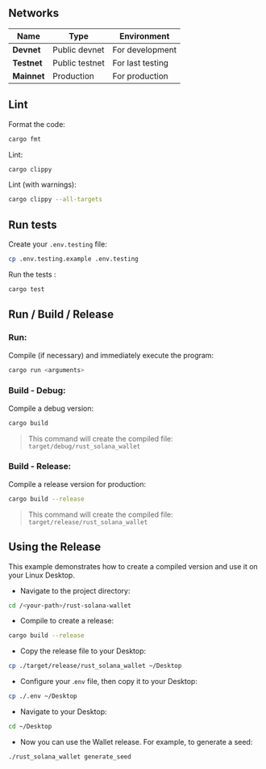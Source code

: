 ## Networks

| Name         | Type              | Environment      |
|--------------|-------------------|------------------|
| **Devnet**   | Public devnet     | For development  |
| **Testnet**  | Public testnet    | For last testing |
| **Mainnet**  | Production        | For production   |



## Lint

Format the code:

```bash
cargo fmt
```

Lint:

```bash
cargo clippy
```

Lint (with warnings):

```bash
cargo clippy --all-targets
```



## Run tests

Create your ```.env.testing``` file:

```bash
cp .env.testing.example .env.testing
```

Run the tests :

```bash
cargo test
```



## Run / Build / Release

### Run:

Compile (if necessary) and immediately execute the program:

```bash
cargo run <arguments>
```


### Build - Debug:

Compile a debug version:

```bash
cargo build
```

> This command will create the compiled file: `target/debug/rust_solana_wallet`


### Build - Release:

Compile a release version for production:

```bash
cargo build --release
```

> This command will create the compiled file: `target/release/rust_solana_wallet`



## Using the Release

This example demonstrates how to create a compiled version and use it on your Linux Desktop.

- Navigate to the project directory:

```bash
cd /<your-path>/rust-solana-wallet
```

- Compile to create a release:

```bash
cargo build --release
```

- Copy the release file to your Desktop:

```bash
cp ./target/release/rust_solana_wallet ~/Desktop
```

- Configure your .`env` file, then copy it to your Desktop:

```bash
cp ./.env ~/Desktop
```

- Navigate to your Desktop:

```bash
cd ~/Desktop
```

- Now you can use the Wallet release. For example, to generate a seed:

```bash
./rust_solana_wallet generate_seed
```
